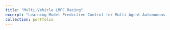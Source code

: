 ```yaml
---
title: "Multi-Vehicle LMPC Racing"
excerpt: "Learning Model Predictive Control for Multi-Agent Autonomous Racing <br/><img src='/images/LMPC-fpic.jpg'>"
collection: portfolio
---
```




